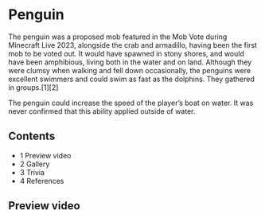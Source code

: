 # Penguin
The penguin was a proposed mob featured in the Mob Vote during Minecraft Live 2023, alongside the crab and armadillo, having been the first mob to be voted out. It would have spawned in stony shores, and would have been amphibious, living both in the water and on land. Although they were clumsy when walking and fell down occasionally, the penguins were excellent swimmers and could swim as fast as the dolphins. They gathered in groups.[1][2]

The penguin could increase the speed of the player’s boat on water. It was never confirmed that this ability applied outside of water.

## Contents
- 1 Preview video
- 2 Gallery
- 3 Trivia
- 4 References

## Preview video





